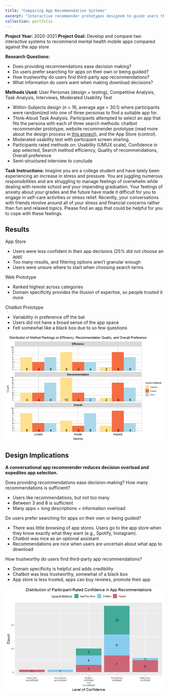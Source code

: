 ```yaml
---
title: "Comparing App Recommendation Systems"
excerpt: "Interactive recommender prototypes designed to guide users through a set of questions to present them with a personalized set of suggested mental health apps<br><br><img src='/images/CoverImages/App_Eval_Cover.png' alt = 'Evaluative Research. Comparing App Recommendation Systems. Usability testing of three methods for app searching. Usability Testing, Personas, Mixed-Methods'>"
collection: portfolio
---
```


**Project Year:** 2020-2021
**Project Goal:** Develop and compare two interactive systems to recommend mental health mobile apps compared against the app store<br>

**Research Questions:**
- Does providing recommendations ease decision making?
- Do users prefer searching for apps on their own or being guided?
- How trustworthy do users find third-party app recommendations?
- What information do users want when making download decisions?

**Methods Used:** User Personas (design + testing), Competitive Analysis, Task Analysis, Interviews, Moderated Usability Test
- Within-Subjects design (n = 16, average age = 30.1) where participants were randomized into one of three personas to find a suitable app for. 
- Think-Aloud Task Analysis. Participants attempted to select an app that fits the persona with each of three search methods: chatbot recommender prototype, website recommender prototype (read more about the design process in [this project](https://tessaeagle.github.io/portfolio/portfolio-32/)), and the App Store (control).
- Moderated usability test with participant screen sharing. 
- Participants rated methods on: Usability (UMUX scale), Confidence in app selected, Search method efficiency, Quality of recommendations, Overall preference
- Semi-structured interview to conclude

**Task Instructions:** Imagine you are a college student and have lately been experiencing an increase in stress and pressure. You are juggling numerous responsibilities and are struggling to manage feelings of overwhelm while dealing with remote school and your impending graduation. Your feelings of anxiety about your grades and the future have made it difficult for you to engage in self-care activities or stress relief. Recently, your conversations with friends revolve around all of your stress and financial concerns rather than fun and relaxed topics. Please find an app that could be helpful for you to cope with these feelings.

## Results
App Store
- Users were less confident in their app decisions (25% did not choose an app)
- Too many results, and filtering options aren’t granular enough
- Users were unsure where to start when choosing search terms

Web Prototype
- Ranked highest across categories
- Domain specificity provides the illusion of expertise, so people trusted it more

Chatbot Prototype
- Variability in preference off the bat
- Users did not have a broad sense of the app space
- Felt somewhat like a black box due to so few questions

<img src = '/images/app_rankings.png'>

## Design Implications
**A conversational app recommender reduces decision overload and expedites app selection.**

Does providing recommendations ease decision-making? How many recommendations is sufficient?
- Users like recommendations, but not too many
- Between 3 and 8 is sufficient
- Many apps + long descriptions = information overload

Do users prefer searching for apps on their own or being guided?
- There was little browsing of app stores. Users go to the app store when they know exactly what they want (e.g., Spotify, Instagram).
- Chatbot was nice as an optional assistant
- Recommendations are nice when users are uncertain about what app to download

How trustworthy do users find third-party app recommendations?
- Domain specificity is helpful and adds credibility
- Chatbot was less trustworthy, somewhat of a black box
- App store is less trusted, apps can buy reviews, promote their app

<img src = '/images/app_confidence.png'>







